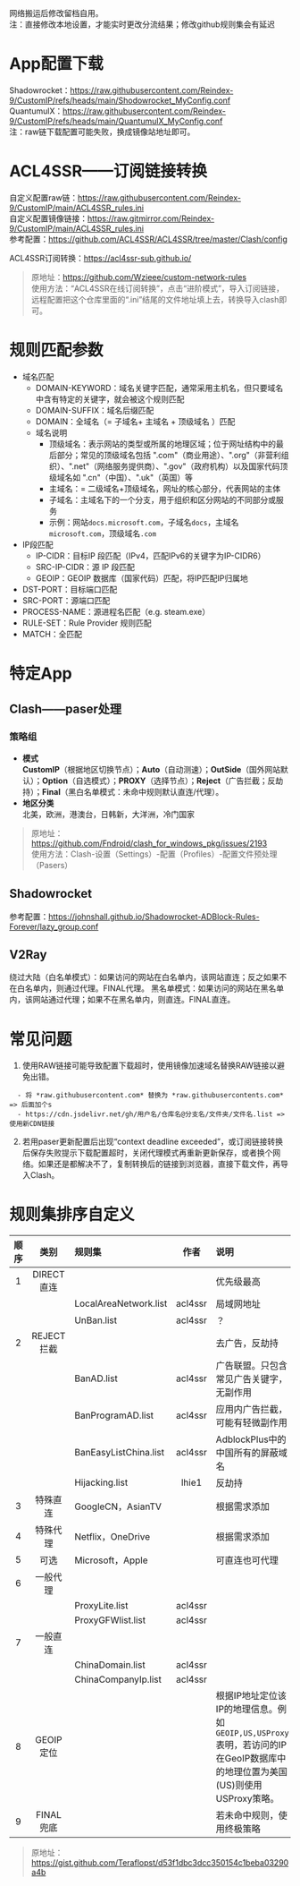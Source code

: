 网络搬运后修改留档自用。  
注：直接修改本地设置，才能实时更改分流结果；修改github规则集会有延迟

# App配置下载
Shadowrocket：https://raw.githubusercontent.com/Reindex-9/CustomIP/refs/heads/main/Shodowrocket_MyConfig.conf  
QuantumulX：https://raw.githubusercontent.com/Reindex-9/CustomIP/refs/heads/main/QuantumulX_MyConfig.conf  
注：raw链下载配置可能失败，换成镜像站地址即可。  

# ACL4SSR——订阅链接转换  
自定义配置raw链：https://raw.githubusercontent.com/Reindex-9/CustomIP/main/ACL4SSR_rules.ini  
自定义配置镜像链接：https://raw.gitmirror.com/Reindex-9/CustomIP/main/ACL4SSR_rules.ini  
参考配置：https://github.com/ACL4SSR/ACL4SSR/tree/master/Clash/config  
  
ACL4SSR订阅转换：https://acl4ssr-sub.github.io/  
  
> 原地址：https://github.com/Wzieee/custom-network-rules  
> 使用方法：“ACL4SSR在线订阅转换”，点击“进阶模式”，导入订阅链接，远程配置把这个仓库里面的“.ini”结尾的文件地址填上去，转换导入clash即可。  
# 规则匹配参数
- 域名匹配
  - DOMAIN-KEYWORD：域名关键字匹配，通常采用主机名，但只要域名中含有特定的关键字，就会被这个规则匹配
  - DOMAIN-SUFFIX：域名后缀匹配
  - DOMAIN：全域名（= 子域名+ 主域名 + 顶级域名 ）匹配
  - 域名说明
    - 顶级域名：表示网站的类型或所属的地理区域；位于网址结构中的最后部分；常见的顶级域名包括 ".com"（商业用途）、".org"（非营利组织）、".net"（网络服务提供商）、".gov"（政府机构）以及国家代码顶级域名如 ".cn"（中国）、".uk"（英国）等
    - 主域名：= 二级域名+顶级域名，网址的核心部分，代表网站的主体
    - 子域名：主域名下的一个分支，用于组织和区分网站的不同部分或服务
    - 示例：网站`docs.microsoft.com`，子域名`docs`，主域名`microsoft.com`，顶级域名`.com`
- IP段匹配
  - IP-CIDR：目标IP 段匹配（IPv4，匹配IPv6的关键字为IP-CIDR6）
  - SRC-IP-CIDR：源 IP 段匹配
  - GEOIP：GEOIP 数据库（国家代码）匹配，将IP匹配IP归属地
- DST-PORT：目标端口匹配
- SRC-PORT：源端口匹配
- PROCESS-NAME：源进程名匹配（e.g. steam.exe）
- RULE-SET：Rule Provider 规则匹配
- MATCH：全匹配
  
# 特定App
## Clash——paser处理  
### 策略组
- **模式**  
**CustomIP**（根据地区切换节点）；**Auto**（自动测速）；**OutSide**（国外网站默认）；**Option**（自选模式）；**PROXY**（选择节点）；**Reject**（广告拦截；反劫持）；**Final**（黑白名单模式：未命中规则默认直连/代理）。  
- **地区分类**  
北美，欧洲，港澳台，日韩新，大洋洲，冷门国家  
  
> 原地址：https://github.com/Fndroid/clash_for_windows_pkg/issues/2193  
> 使用方法：Clash-设置（Settings）-配置（Profiles）-配置文件预处理（Pasers）  

## Shadowrocket
参考配置：https://johnshall.github.io/Shadowrocket-ADBlock-Rules-Forever/lazy_group.conf

## V2Ray
绕过大陆（白名单模式）：如果访问的网站在白名单内，该网站直连；反之如果不在白名单内，则通过代理。FINAL代理。
黑名单模式：如果访问的网站在黑名单内，该网站通过代理；如果不在黑名单内，则直连。FINAL直连。

# 常见问题  
1. 使用RAW链接可能导致配置下载超时，使用镜像加速域名替换RAW链接以避免出错。  
```
  - 将 *raw.githubusercontent.com* 替换为 *raw.githubusercontents.com* => 后面加个s  
  - https://cdn.jsdelivr.net/gh/用户名/仓库名@分支名/文件夹/文件名.list => 使用新CDN链接
```  
2. 若用paser更新配置后出现“context deadline exceeded”，或订阅链接转换后保存失败提示下载配置超时，关闭代理模式再重新更新保存，或者换个网络。如果还是都解决不了，复制转换后的链接到浏览器，直接下载文件，再导入Clash。  
# 规则集排序自定义
| 顺序 | 类别 | 规则集 | 作者 | 说明 |
| :----: | :----: | :----- | :----: | :----- |
| 1 | DIRECT直连 |  |  | 优先级最高 |
|  |  | LocalAreaNetwork.list | acl4ssr | 局域网地址 |
|  |  | UnBan.list | acl4ssr | ？ |
| 2 | REJECT拦截 |  |  | 去广告，反劫持 |
|  |  | BanAD.list | acl4ssr | 广告联盟。只包含常见广告关键字，无副作用 |
|  |  | BanProgramAD.list | acl4ssr | 应用内广告拦截，可能有轻微副作用 |
|  |  | BanEasyListChina.list | acl4ssr | AdblockPlus中的中国所有的屏蔽域名 |
|  |  | Hijacking.list | lhie1 | 反劫持 |
| 3 | 特殊直连 | GoogleCN，AsianTV | | 根据需求添加 |
| 4 | 特殊代理 | Netflix，OneDrive |  | 根据需求添加 |
| 5 | 可选 | Microsoft，Apple | | 可直连也可代理 |
| 6 | 一般代理 |  |  |  |
|  |  | ProxyLite.list | acl4ssr |  |
|  |  | ProxyGFWlist.list | acl4ssr |  |
| 7 | 一般直连 |  |  |  |
|  |  | ChinaDomain.list | acl4ssr |  |
|  |  | ChinaCompanyIp.list | acl4ssr |  |
| 8 | GEOIP定位 |  |  | 根据IP地址定位该IP的地理信息。例如```GEOIP,US,USProxy```表明，若访问的IP在GeoIP数据库中的地理位置为美国(US)则使用USProxy策略。
| 9 | FINAL兜底 |  |  | 若未命中规则，使用终极策略 |
> 原地址：https://gist.github.com/Teraflopst/d53f1dbc3dcc350154c1beba03290a4b  
